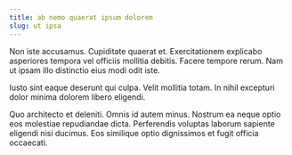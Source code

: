 ```yaml
---
title: ab nemo quaerat ipsum dolorem
slug: ut ipsa
---
```


Non iste accusamus. Cupiditate quaerat et. Exercitationem explicabo asperiores tempora vel officiis mollitia debitis. Facere tempore rerum. Nam ut ipsam illo distinctio eius modi odit iste.

Iusto sint eaque deserunt qui culpa. Velit mollitia totam. In nihil excepturi dolor minima dolorem libero eligendi.

Quo architecto et deleniti. Omnis id autem minus. Nostrum ea neque optio eos molestiae repudiandae dicta. Perferendis voluptas laborum sapiente eligendi nisi ducimus. Eos similique optio dignissimos et fugit officia occaecati.
